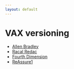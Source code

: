 ```yaml
---
layout: default
---
```

# VAX versioning
* [Allen Bradley](/assignments/Allen%20Bradley.html)
* [Racal Redac](/assignments/Racal%20Redac.html)
* [Fourth Dimension](/assignments/Fourth%20Dimension.html)
* [ReAssure1](/assignments/ReAssure1.html)
